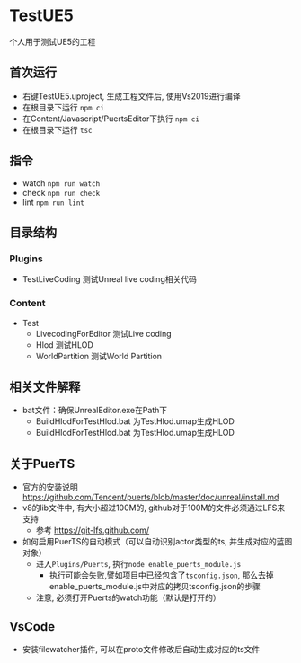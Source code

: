 # TestUE5

个人用于测试UE5的工程

## 首次运行

- 右键TestUE5.uproject, 生成工程文件后, 使用Vs2019进行编译
- 在根目录下运行  `npm ci`
- 在Content/Javascript/PuertsEditor下执行 `npm ci`
- 在根目录下运行 `tsc`

## 指令

- watch `npm run watch`
- check `npm run check`
- lint `npm run lint`

## 目录结构

### Plugins

- TestLiveCoding 测试Unreal live coding相关代码

### Content

- Test
  - LivecodingForEditor 测试Live coding
  - Hlod 测试HLOD
  - WorldPartition 测试World Partition

## 相关文件解释

- bat文件：确保UnrealEditor.exe在Path下
  - BuildHlodForTestHlod.bat 为TestHlod.umap生成HLOD
  - BuildHlodForTestHlod.bat 为TestHlod.umap生成HLOD

## 关于PuerTS

- 官方的安装说明 <https://github.com/Tencent/puerts/blob/master/doc/unreal/install.md>
- v8的lib文件中, 有大小超过100M的, github对于100M的文件必须通过LFS来支持
  - 参考 <https://git-lfs.github.com/>
- 如何启用PuerTS的自动模式（可以自动识别actor类型的ts, 并生成对应的蓝图对象）
  - 进入`Plugins/Puerts`, 执行`node enable_puerts_module.js`
    - 执行可能会失败,譬如项目中已经包含了`tsconfig.json`, 那么去掉enable_puerts_module.js中对应的拷贝tsconfig.json的步骤
  - 注意, 必须打开Puerts的watch功能（默认是打开的）

## VsCode

- 安装filewatcher插件, 可以在proto文件修改后自动生成对应的ts文件
